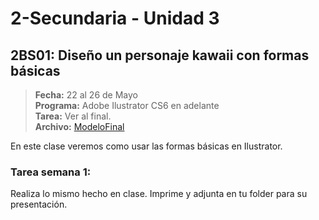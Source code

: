 # 2-Secundaria - Unidad 3

<div class="currentTheme">

## 2BS01: Diseño un personaje kawaii con formas básicas

> **Fecha:** 22 al 26 de Mayo<br> **Programa:** Adobe Ilustrator CS6 en adelante<br> **Tarea:** Ver al final.<br> **Archivo:** [ModeloFinal](https://github.com/israelcueva/colegio-docs/blob/a19ccbad37cba7b451be27cc8e5523964f9c076c/docs/2-secundaria/archivos/Unidad3/2SEC-2BS01.jpg ':include :type=code')

En este clase veremos como usar las formas básicas en Ilustrator.


### Tarea semana 1:

Realiza lo mismo hecho en clase. Imprime y adjunta en tu folder para su presentación.

</div>